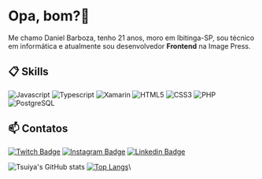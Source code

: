 # Opa, bom?👋

Me chamo Daniel Barboza, tenho 21 anos, moro em Ibitinga-SP, sou técnico em informática e atualmente sou desenvolvedor **Frontend** na Image Press.

## 📋 Skills

<img src="https://img.shields.io/badge/JavaScript-F7DF1E?style=for-the-badge&logo=javascript&logoColor=black" alt="Javascript">
<img src="https://img.shields.io/badge/TypeScript-007ACC?style=for-the-badge&logo=typescript&logoColor=white" alt="Typescript">
<img src="https://img.shields.io/badge/Xamarin-3498DB?style=for-the-badge&logo=xamarin&logoColor=white" alt="Xamarin">
<img src="https://img.shields.io/badge/HTML-239120?style=for-the-badge&logo=html5&logoColor=white" alt="HTML5">
<img src="https://img.shields.io/badge/CSS-239120?&style=for-the-badge&logo=css3&logoColor=white" alt="CSS3">
<img src="https://img.shields.io/badge/PHP-777BB4?style=for-the-badge&logo=php&logoColor=white" alt="PHP">
<img src="https://img.shields.io/badge/PostgreSQL-316192?style=for-the-badge&logo=postgresql&logoColor=white" alt="PostgreSQL">




## 📫 Contatos

[![Twitch Badge](https://img.shields.io/badge/@Tsuiya2-2D425E?style=flat&labelColor=2D425E&logo=twitch&logoColor=white&link=https://twitch.com/Tsuiya2)](https://twitch.com/Tsuiya2)
[![Instagram Badge](https://img.shields.io/badge/@daniel_barboza2-2D425E?style=flat&labelColor=2D425E&logo=instagram&logoColor=white&link=https://instagram.com/daniel_barboza2)](https://instagram.com/daniel_barboza2)
[![Linkedin Badge](https://img.shields.io/badge/Daniel%20Barboza-2D425E?style=flat&logo=Linkedin&logoColor=white&link=https://www.linkedin.com/in/daniel-barboza-745b05192/)](https://www.linkedin.com/in/daniel-barboza-745b05192/) 


![Tsuiya's GitHub stats](https://github-readme-stats.vercel.app/api?username=Tsuiya&show_icons=true&theme=radical)
[![Top Langs](https://github-readme-stats.vercel.app/api/top-langs/?username=Tsuiya)](https://github.com/anuraghazra/github-readme-stats)\
